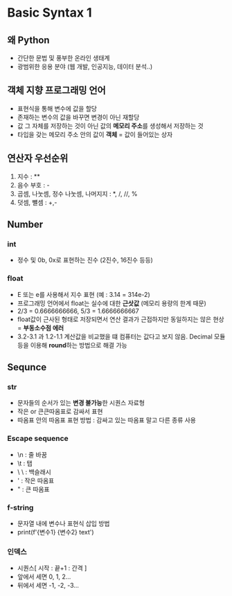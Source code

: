 # Basic Syntax 1

## 왜 Python
- 간단한 문법 및 풍부한 온라인 생태계
- 광범위한 응용 분야 (웹 개발, 인공지능, 데이터 분석..)

## 객체 지향 프로그래밍 언어
- 표현식을 통해 변수에 값을 할당
- 존재하는 변수의 값을 바꾸면 변경이 아닌 재할당
- 값 그 자체를 저장하는 것이 아닌 값의 **메모리 주소**를 생성해서 저장하는 것
- 타입을 갖는 메모리 주소 안의 값이 **객체** = 값이 들어있는 상자

## 연산자 우선순위

1. 지수 : **
2. 음수 부호 : -
3. 곱셈, 나눗셈, 정수 나눗셈, 나머지지 : *, /, //, %
4. 덧셈, 뺼셈 : +,-

## Number

### int

- 정수 및 0b, 0x로 표현하는 진수 (2진수, 16진수 등등)

### float
- E 또는 e를 사용해서 지수 표현 (예 : 3.14 = 314e-2)
- 프로그래밍 언어에서 float는 실수에 대한 **근삿값** (메모리 용량의 한계 때문)
- 2/3 = 0.6666666666, 5/3 = 1.6666666667
- float값이 근사된 형태로 저장되면서 연산 결과가 근접하지만 동일하지는 않은 현상 = **부동소수점 에러**
- 3.2-3.1 과 1.2-1.1 계산값을 비교했을 떄 컴퓨터는 값다고 보지 않음. Decimal 모듈 등을 이용해 **round**하는 방법으로 해결 가능

## Sequnce

### str
- 문자들의 순서가 있는 **변경 불가능**한 시퀀스 자료형
- 작은 or 큰큰따옴표로 감싸서 표현
- 따옴표 안의 따옴표 표현 방법 : 감싸고 있는 따옴표 말고 다른 종류 사용

### Escape sequence
- \n : 줄 바꿈
- \t : 탭
- \ \ : 백슬래시
- \' : 작은 따옴표
- \" : 큰 따옴표

### f-string
- 문자열 내에 변수나 표현식 삽입 방법
- print(f'{변수1} {변수2} text')

### 인덱스
- 시퀀스[ 시작 : 끝+1 : 간격 ]
- 앞에서 세면 0, 1, 2...
- 뒤에서 세면 -1, -2, -3...

